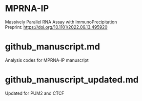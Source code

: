 # MPRNA-IP
Massively Parallel RNA Assay with ImmunoPrecipitation  
Preprint: https://doi.org/10.1101/2022.06.13.495920

# github_manuscript.md
Analysis codes for MPRNA-IP manuscript

# github_manuscript_updated.md
Updated for PUM2 and CTCF
